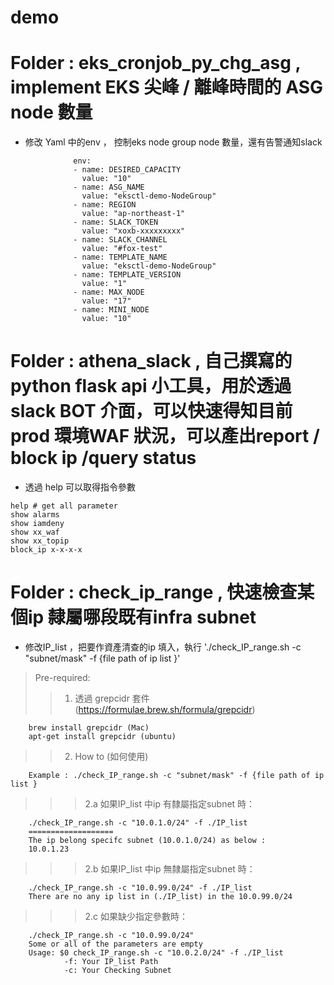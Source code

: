 # demo

# Folder : eks_cronjob_py_chg_asg , implement EKS 尖峰 / 離峰時間的 ASG node 數量
- 修改 Yaml 中的env ， 控制eks node group node 數量，還有告警通知slack

``` 
              env:
              - name: DESIRED_CAPACITY
                value: "10"
              - name: ASG_NAME
                value: "eksctl-demo-NodeGroup"
              - name: REGION
                value: "ap-northeast-1"
              - name: SLACK_TOKEN
                value: "xoxb-xxxxxxxxx"
              - name: SLACK_CHANNEL
                value: "#fox-test"
              - name: TEMPLATE_NAME
                value: "eksctl-demo-NodeGroup"
              - name: TEMPLATE_VERSION
                value: "1"
              - name: MAX_NODE
                value: "17"
              - name: MINI_NODE
                value: "10"
```

# Folder : athena_slack , 自己撰寫的python flask api 小工具，用於透過slack BOT 介面，可以快速得知目前prod 環境WAF 狀況，可以產出report / block ip /query status 
- 透過 help 可以取得指令參數

``` 
help # get all parameter 
show alarms
show iamdeny
show xx_waf
show xx_topip
block_ip x-x-x-x
```

# Folder : check_ip_range , 快速檢查某個ip 隸屬哪段既有infra subnet 
- 修改IP_list ，把要作資產清查的ip 填入，執行 './check_IP_range.sh -c "subnet/mask" -f {file path of ip list }'
> Pre-required:
>>1. 透過 grepcidr 套件 (https://formulae.brew.sh/formula/grepcidr)
```
    brew install grepcidr (Mac)
    apt-get install grepcidr (ubuntu)
```

>>2. How to (如何使用)
```
    Example : ./check_IP_range.sh -c "subnet/mask" -f {file path of ip list }
```

>>>2.a 如果IP_list 中ip 有隸屬指定subnet 時：
```
    ./check_IP_range.sh -c "10.0.1.0/24" -f ./IP_list
    ===================
    The ip belong specifc subnet (10.0.1.0/24) as below : 
    10.0.1.23
```
>>>2.b 如果IP_list 中ip 無隸屬指定subnet 時：
```
    ./check_IP_range.sh -c "10.0.99.0/24" -f ./IP_list
    There are no any ip list in (./IP_list) in the 10.0.99.0/24
```

>>>2.c 如果缺少指定參數時：
```
    ./check_IP_range.sh -c "10.0.99.0/24"             
    Some or all of the parameters are empty
    Usage: $0 check_IP_range.sh -c "10.0.2.0/24" -f ./IP_list 
            -f: Your IP_list Path
            -c: Your Checking Subnet

```